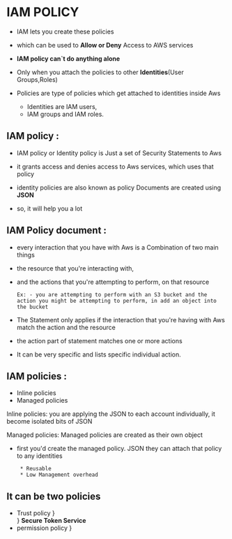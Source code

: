 # IAM POLICY

- IAM lets you create these policies  

- which can be used to **Allow or Deny** Access to AWS services

- **IAM policy can`t do anything alone**

- Only when you attach the policies to other **Identities**(User Groups,Roles)

* Policies are type of policies which get attached to identities inside Aws  

   - Identities are IAM users, 
   - IAM groups and IAM roles.

## IAM policy : 
  
- IAM policy or Identity policy is Just a set of Security Statements to Aws

- it grants access and denies access to Aws services, which uses that policy

- identity policies are also known as policy Documents are created using **JSON**

- so, it will help you a lot 

## IAM Policy document :

- every interaction that you have with Aws is a Combination of two main things

- the resource that you're interacting with, 

- and the actions that you're attempting to perform, on that resource

      Ex: - you are attempting to perform with an S3 bucket and the action you might be attempting to perform, in add an object into the bucket

- The Statement only applies if the interaction that you're having with Aws match the action and the resource

- the action part of statement matches one or more actions

- It can be very specific and lists specific individual action.

## IAM policies :

   * Inline policies 
   * Managed policies

Inline policies:
    you are applying the JSON to each account individually, it become isolated bits of JSON 

Managed policies:
    Managed policies are created as their own object

- first you'd create the managed policy. JSON they can attach that policy to any identities 

       * Reusable
       * Low Management overhead

## It can be two policies

  * Trust policy        }   
                        }  **Secure Token Service**
  * permission policy   }
